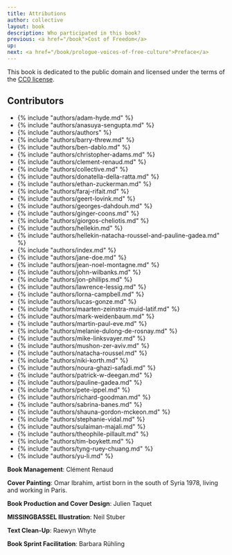 ```yaml
---
title: Attributions
author: collective
layout: book
description: Who participated in this book?
previous: <a href="/book">Cost of Freedom</a>
up:
next: <a href="/book/prologue-voices-of-free-culture">Preface</a>
---
```


This book is dedicated to the public domain and licensed under the
terms of the [CC0 license](/book/appendix/cc0-license).

## Contributors

* {% include "authors/adam-hyde.md" %}
* {% include "authors/anasuya-sengupta.md" %}
* {% include "authors/authors" %}
* {% include "authors/barry-threw.md" %}
* {% include "authors/ben-dablo.md" %}
* {% include "authors/christopher-adams.md" %}
* {% include "authors/clement-renaud.md" %}
* {% include "authors/collective.md" %}
* {% include "authors/donatella-della-ratta.md" %}
* {% include "authors/ethan-zuckerman.md" %}
* {% include "authors/faraj-rifait.md" %}
* {% include "authors/geert-lovink.md" %}
* {% include "authors/georges-dahdouh.md" %}
* {% include "authors/ginger-coons.md" %}
* {% include "authors/giorgos-cheliotis.md" %}
* {% include "authors/hellekin.md" %}
* {% include "authors/hellekin-natacha-roussel-and-pauline-gadea.md" %}
* {% include "authors/index.md" %}
* {% include "authors/jane-doe.md" %}
* {% include "authors/jean-noel-montagne.md" %}
* {% include "authors/john-wilbanks.md" %}
* {% include "authors/jon-phillips.md" %}
* {% include "authors/lawrence-lessig.md" %}
* {% include "authors/lorna-campbell.md" %}
* {% include "authors/lucas-gonze.md" %}
* {% include "authors/maarten-zeinstra-muid-latif.md" %}
* {% include "authors/mark-weidenbaum.md" %}
* {% include "authors/martin-paul-eve.md" %}
* {% include "authors/melanie-dulong-de-rosnay.md" %}
* {% include "authors/mike-linksvayer.md" %}
* {% include "authors/mushon-zer-aviv.md" %}
* {% include "authors/natacha-roussel.md" %}
* {% include "authors/niki-korth.md" %}
* {% include "authors/noura-ghazi-safadi.md" %}
* {% include "authors/patrick-w-deegan.md" %}
* {% include "authors/pauline-gadea.md" %}
* {% include "authors/pete-ippel.md" %}
* {% include "authors/richard-goodman.md" %}
* {% include "authors/sabrina-banes.md" %}
* {% include "authors/shauna-gordon-mckeon.md" %}
* {% include "authors/stephanie-vidal.md" %}
* {% include "authors/sulaiman-majali.md" %}
* {% include "authors/theophile-pillault.md" %}
* {% include "authors/tim-boykett.md" %}
* {% include "authors/tyng-ruey-chuang.md" %}
* {% include "authors/yu-li.md" %}


__Book Management__: Clément Renaud

__Cover Painting__: Omar Ibrahim, artist born in the south of Syria
1978, living and working in Paris.

__Book Production and Cover Design__: Julien Taquet

__MISSINGBASSEL Illustration__: Neil Stuber

__Text Clean-Up__: Raewyn Whyte

__Book Sprint Facilitation__: Barbara Rühling
